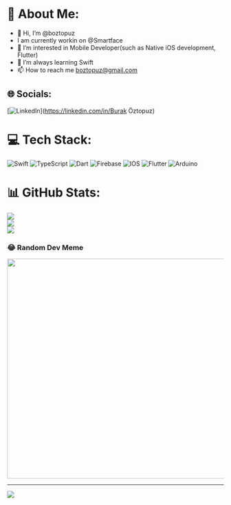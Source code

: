 # 💫 About Me:
- 👋 Hi, I’m @boztopuz
- I am currently workin on @Smartface<br>
- 👀 I’m interested in Mobile Developer(such as Native iOS development, Flutter)
- 🌱 I’m always learning Swift
- 📫 How to reach me boztopuz@gmail.com

## 🌐 Socials:
[![LinkedIn](https://img.shields.io/badge/LinkedIn-%230077B5.svg?logo=linkedin&logoColor=white)](https://linkedin.com/in/Burak Öztopuz) 

# 💻 Tech Stack:
![Swift](https://img.shields.io/badge/swift-F54A2A?style=for-the-badge&logo=swift&logoColor=white) ![TypeScript](https://img.shields.io/badge/typescript-%23007ACC.svg?style=for-the-badge&logo=typescript&logoColor=white) ![Dart](https://img.shields.io/badge/dart-%230175C2.svg?style=for-the-badge&logo=dart&logoColor=white) ![Firebase](https://img.shields.io/badge/firebase-%23039BE5.svg?style=for-the-badge&logo=firebase) ![IOS](https://img.shields.io/badge/IOS-%2320232a.svg?style=for-the-badge&logo=apple&logoColor=white) ![Flutter](https://img.shields.io/badge/Flutter-%2302569B.svg?style=for-the-badge&logo=Flutter&logoColor=white) ![Arduino](https://img.shields.io/badge/-Arduino-00979D?style=for-the-badge&logo=Arduino&logoColor=white)
# 📊 GitHub Stats:
![](https://github-readme-stats.vercel.app/api?username=boztopuz&theme=synthwave&hide_border=false&include_all_commits=true&count_private=true)<br/>
![](https://github-readme-streak-stats.herokuapp.com/?user=boztopuz&theme=synthwave&hide_border=false)<br/>
![](https://github-readme-stats.vercel.app/api/top-langs/?username=boztopuz&theme=synthwave&hide_border=false&include_all_commits=true&count_private=true&layout=compact)

### 😂 Random Dev Meme
<img src="https://rm.up.railway.app/" width="512px"/>

---
[![](https://visitcount.itsvg.in/api?id=boztopuz&icon=8&color=6)](https://visitcount.itsvg.in)

<!-- Proudly created with GPRM ( https://gprm.itsvg.in ) -->
<!---
boztopuz/boztopuz is a ✨ special ✨ repository because its `README.md` (this file) appears on your GitHub profile.
You can click the Preview link to take a look at your changes.
--->
